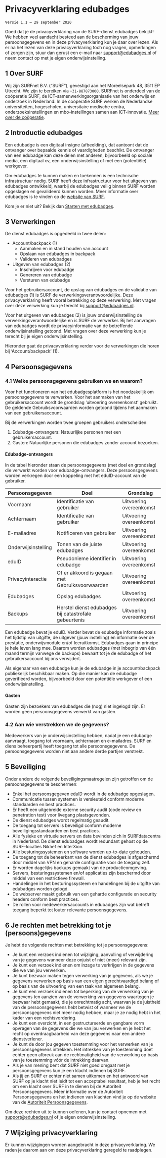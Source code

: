 # Privacyverklaring edubadges
`Versie 1.1 – 29 september 2020`

Goed dat je de privacyverklaring van de SURF-dienst edubadges bekijkt! We hebben veel aandacht besteed aan de bescherming van jouw persoonsgegevens en in deze privacyverklaring kun je daar over lezen. Als er na het lezen van deze privacyverklaring toch nog vragen, opmerkingen of zorgen zijn, stuur dan gerust een e-mail naar [support@edubadges.nl](mailto:support@edubadges.nl) of neem contact op met je eigen onderwijsinstelling.

## 1 Over SURF
Wij zijn SURFnet B.V. (“SURF”), gevestigd aan het Moreelsepark 48, 3511 EP Utrecht. We zijn te bereiken via `+31-887873000`. SURFnet is onderdeel van de coöperatie SURF, de ICT-samenwerkingsorganisatie van het onderwijs en onderzoek in Nederland. In de coöperatie SURF werken de Nederlandse universiteiten, hogescholen, universitaire medische centra, onderzoeksinstellingen en mbo-instellingen samen aan ICT-innovatie. [Meer over de coöperatie](https://surf.nl/over-surf/cooperatie-surf).

## 2 Introductie edubadges
Een edubadge is een digitaal insigne (afbeelding), dat aantoont dat de ontvanger over bepaalde kennis of vaardigheden beschikt. De ontvanger van een edubadge kan deze delen met anderen, bijvoorbeeld op sociale media, een digitaal cv, een onderwijsinstelling of met een (potentiële) werkgever.

Om edubadges te kunnen maken en toekennen is een technische infrastructuur nodig. SURF heeft deze infrastructuur voor het uitgeven van edubadges ontwikkeld, waarbij de edubadges veilig binnen SURF worden opgeslagen en gevalideerd kunnen worden. Meer informatie over edubadges is te vinden op de [website van SURF](https://surf.nl/edubadges).

Kom je er niet uit? Bekijk dan [Starten met edubadges](https://www.surf.nl/starten-met-edubadges).

## 3 Verwerkingen
De dienst edubadges is opgedeeld in twee delen:

* Account/backpack (1)
  * Aanmaken en in stand houden van account
  * Opslaan van edubadges in backpack
  * Valideren van edubadges
* Uitgeven van edubadges (2)
  * Inschrijven voor edubadge
  * Genereren van edubadge
  * Versturen van edubadge

Voor het gebruikersaccount, de opslag van edubadges en de validatie van edubadges (1) is SURF de verwerkingsverantwoordelijke. Deze privacyverklaring heeft vooral betrekking op deze verwerking. Met vragen over deze verwerking kun je terecht bij [support@edubadges.nl](mailto:support@edubadges.nl).

Voor het uitgeven van edubadges (2) is jouw onderwijsinstelling de verwerkingsverantwoordelijke en is SURF de verwerker. Bij het aanvragen van edubadges wordt de privacyinformatie van de betreffende onderwijsinstelling getoond. Met vragen over deze verwerking kun je terecht bij je eigen onderwijsinstelling.

Hieronder gaat de privacyverklaring verder voor de verwerkingen die horen bij ‘Account/backpack’ (1).

## 4 Persoonsgegevens
### 4.1 Welke persoonsgegevens gebruiken we en waarom?
Voor het functioneren van het edubadgesplatform is het noodzakelijk om persoonsgegevens te verwerken. Voor het aanmaken van het gebruikersaccount wordt de grondslag ‘uitvoering overeenkomst’ gebruikt. De geldende Gebruiksvoorwaarden worden getoond tijdens het aanmaken van een gebruikersaccount.

Bij de verwerkingen worden twee groepen gebruikers onderscheiden:

1. Edubadge-ontvangers: Natuurlijke personen met een gebruikersaccount.
2. Gasten: Natuurlijke personen die edubadges zonder account bezoeken.

#### Edubadge-ontvangers
In de tabel hieronder staan de persoonsgegevens (met doel en grondslag) die verwerkt worden voor edubadge-ontvangers. Deze persoonsgegevens worden verkregen door een koppeling met het eduID-account van de gebruiker.

| Persoonsgegeven |	Doel | Grondslag |
| --------------- | ---- | --------- |
| Voornaam | Identificatie van gebruiker | Uitvoering overeenkomst |
| Achternaam | Identificatie van gebruiker | Uitvoering overeenkomst |
| E-mailadres | Notificeren van gebruiker | Uitvoering overeenkomst |
| Onderwijsinstelling |	Tonen van de juiste edubadges | Uitvoering overeenkomst |
| eduID | Pseudonieme identifier in edubadge | Uitvoering overeenkomst |
| Privacyinteractie	| Of er akkoord is gegaan met Gebruiksvoorwaarden | Uitvoering overeenkomst |
| Edubadges | Opslag edubadges | Uitvoering overeenkomst |
| Backups | Herstel dienst edubadges bij catastrofale gebeurtenis | Uitvoering overeenkomst |

Een edubadge bevat je eduID. Verder bevat de edubadge informatie zoals het tijdstip van uitgifte, de uitgever (jouw instelling) en informatie over de prestatie, onderwijsmodule en/of leeruitkomst. Edubadges gaan in principe je hele leven lang mee. Daarom worden edubadges (met inbegrip van één maand termijn vanwege de backups) bewaart tot je de edubadge of het gebruikersaccount bij ons verwijdert.

Als eigenaar van een edubadge kun je de edubadge in je account/backpack publiekelijk beschikbaar maken. Op die manier kan de edubadge geverifieerd worden, bijvoorbeeld door een potentiële werkgever of een onderwijsinstelling.

#### Gasten
Gasten zijn bezoekers van edubadges die (nog) niet ingelogd zijn. Er worden geen persoonsgegevens verwerkt van gasten.

### 4.2 Aan wie verstrekken we de gegevens?
Medewerkers van je onderwijsinstelling hebben, nadat je een edubadge aanvraagt, toegang tot voornaam, achternaam en e-mailadres. SURF en diens beheerpartij heeft toegang tot alle persoonsgegevens. De persoonsgegevens worden niet aan andere derde partijen verstrekt.

## 5 Beveiliging
Onder andere de volgende beveiligingsmaatregelen zijn getroffen om de persoonsgegevens te beschermen:

* Enkel het persoonsgegeven eduID wordt in de edubadge opgeslagen.
* Communicatie tussen systemen is versleuteld conform moderne standaarden en best practices.
* Er heeft een uitgebreide externe security audit (code review en penetration test) voor livegang plaatsgevonden.
* De dienst edubadges wordt regelmatig geaudit.
* De toegang tot servers is beveiligd conform moderne beveiligingsstandaarden en best practices.
* Alle fysieke en virtuele servers en data bevinden zich in SURFdatacentra in Nederland. De dienst edubadges wordt redundant gehost op de SURF-locaties Nikhef en InterXion.
* Alle besturingssystemen en software worden up-to-date gehouden.
* De toegang tot de beheerkant van de dienst edubadges is afgeschermd door middel van VPN en geharde configuratie voor de toegang zelf.
* Er worden dagelijks backups gemaakt van de productieomgeving.
* Servers, besturingssystemen en/of applicaties zijn beschermd door middel van een restrictieve firewall.
* Handelingen in het besturingssysteem en handelingen bij de uitgifte van edubadges worden gelogd.
* De webserver maakt gebruik van een geharde configuratie en security headers conform best practices.
* De rollen voor medewerkersaccounts in edubadges zijn wat betreft toegang beperkt tot louter relevante persoonsgegevens.

## 6 Je rechten met betrekking tot je (persoons)gegevens
Je hebt de volgende rechten met betrekking tot je persoonsgegevens:
* Je kunt een verzoek indienen tot wijziging, aanvulling of verwijdering van je gegevens wanneer deze onjuist of niet (meer) relevant zijn.
* Je kunt een verzoek indienen om inzage te verkrijgen in de gegevens die we van jou verwerken.
* Je kunt bezwaar maken tegen verwerking van je gegevens, als we je gegevens verwerken op basis van een eigen gerechtvaardigd belang of op basis van de uitvoering van een taak van algemeen belang.
* Je kunt een verzoek indienen tot beperking van de verwerking van je gegevens ten aanzien van de verwerking van gegevens waartegen je bezwaar hebt gemaakt, die je onrechtmatig acht, waarvan je de juistheid van de persoonsgegevens hebt betwist of wanneer we de persoonsgegevens niet meer nodig hebben, maar je ze nodig hebt in het kader van een rechtsvordering.
* Je kunt een overzicht, in een gestructureerde en gangbare vorm opvragen van de gegevens die we van jou verwerken en je hebt het recht op overdraagbaarheid van deze gegevens naar een andere dienstverlener.
* Je kunt de door jou gegeven toestemming voor het verwerken van je persoonsgegevens intrekken. Het intrekken van je toestemming doet echter geen afbreuk aan de rechtmatigheid van de verwerking op basis van je toestemming vóór de intrekking daarvan.
* Als je van mening bent dat SURF niet goed omgaat met je persoonsgegevens kun je een klacht indienen bij SURF.
* Als jij en SURF er echter niet samen uitkomen en het antwoord van SURF op je klacht niet leidt tot een acceptabel resultaat, heb je het recht om een klacht over SURF in te dienen bij de Autoriteit Persoonsgegevens. Meer informatie over de Autoriteit Persoonsgegevens en het indienen van klachten vind je op de website van de [Autoriteit Persoonsgegevens](https://www.autoriteitpersoonsgegevens.nl).

Om deze rechten uit te kunnen oefenen, kun je contact opnemen met [support@edubadges.nl](mailto:support@edubadges.nl) of je eigen onderwijsinstelling.

## 7 Wijziging privacyverklaring
Er kunnen wijzigingen worden aangebracht in deze privacyverklaring. We raden je daarom aan om deze privacyverklaring geregeld te raadplegen.
